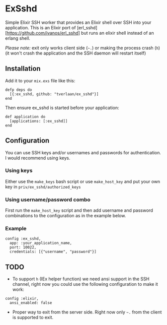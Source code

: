 # ExSshd

Simple Elixir SSH worker that provides an Elixir shell over SSH into your application. This is an Elixir port of [erl_sshd][https://github.com/ivanos/erl_sshd] but runs an elixir shell instead of an erlang shell.

*Please note:* exit only works client side (`~.`) or making the process crash (`h`) (it won't crash the application and the SSH daemon will restart itself)

## Installation

Add it to your `mix.exs` file like this:
```
defp deps do
  [{:ex_sshd, github: "tverlaan/ex_sshd"}]
end
```

Then ensure ex_sshd is started before your application:
```
def application do
  [applications: [:ex_sshd]]
end
```

## Configuration

You can use SSH keys and/or usernames and passwords for authentication. I would recommend using keys.

### Using keys

Either use the `make_keys` bash script or use `make_host_key` and put your own key in `priv/ex_sshd/authorized_keys`

### Using username/password combo

First run the `make_host_key` script and then add username and password combinations to the configuration as in the example below.

### Example

```
config :ex_sshd,
  app: :your_application_name,
  port: 10022,
  credentials: [{"username", "password"}]
```


## TODO

- To support `h` (IEx helper function) we need ansi support in the SSH channel, right now you could use the following configuration to make it work:

```
config :elixir,
  ansi_enabled: false
```

- Proper way to exit from the server side. Right now only `~.` from the client is supported to exit.
